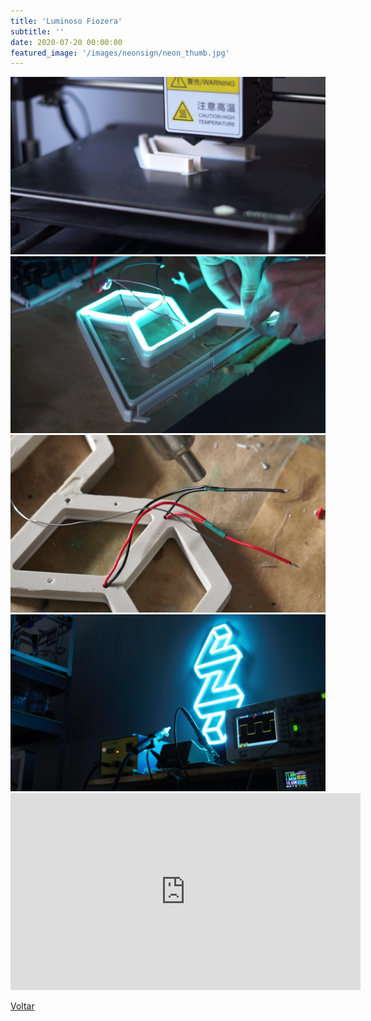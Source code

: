 ```yaml
---
title: 'Luminoso Fiozera'
subtitle: ''
date: 2020-07-20 00:00:00
featured_image: '/images/neonsign/neon_thumb.jpg'
---
```


<div class="gallery" data-columns="2">
	<img src="/images/neonsign/neon_02.png">
	<img src="/images/neonsign/neon_03.png">
	<img src="/images/neonsign/neon_04.png">
	<img src="/images/neonsign/neon_01.jpg">
</div>

<iframe width="560" height="315" src="https://www.youtube.com/embed/YYB32tA5nTc" frameborder="0" allow="accelerometer; autoplay; clipboard-write; encrypted-media; gyroscope; picture-in-picture" allowfullscreen></iframe>

<a href='/' class="button button--large">Voltar</a>